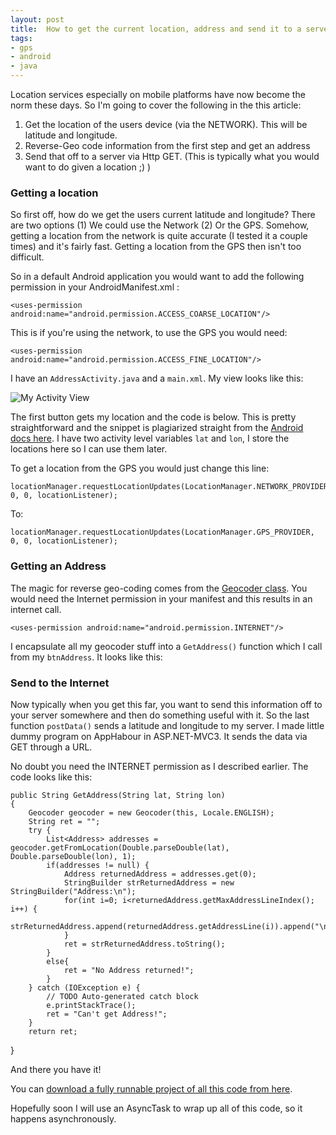 ```yaml
---
layout: post
title:  How to get the current location, address and send it to a server on android
tags:
- gps
- android
- java
---
```


Location services especially on mobile platforms have now become the norm these days. So I'm going to cover the following in the this article:

1. Get the location of the users device (via the NETWORK). This will be latitude and longitude.
2. Reverse-Geo code information from the first step and get an address
3. Send that off to a server via Http GET. (This is typically what you would want to do given a location ;) )


### Getting a location

So first off, how do we get the users current latitude and longitude? There are two options (1) We could use the Network (2) Or the GPS. Somehow, getting a location from the network is quite accurate (I tested it a couple times) and it's fairly fast. Getting a location from the GPS then isn't too difficult.

So in a default Android application you would want to add the following permission in your AndroidManifest.xml :

    <uses-permission android:name="android.permission.ACCESS_COARSE_LOCATION"/>

This is if you're using the network, to use the GPS you would need:

    <uses-permission android:name="android.permission.ACCESS_FINE_LOCATION"/>

I have an `AddressActivity.java` and a `main.xml`. My view looks like this:

<img src="http://i.imgur.com/jk5Fczm.jpg?1" alt="My Activity View "/>

The first button gets my location and the code is below. This is pretty straightforward and the snippet is plagiarized straight from the [Android docs here][2]. I have two activity level variables `lat` and `lon`, I store the locations here so I can use them later.

<script src="https://gist.github.com/2864370.js"> </script>

To get a location from the GPS you would just change this line:

    locationManager.requestLocationUpdates(LocationManager.NETWORK_PROVIDER, 0, 0, locationListener);
   
To:

    locationManager.requestLocationUpdates(LocationManager.GPS_PROVIDER, 0, 0, locationListener);

### Getting an Address

The magic for reverse geo-coding comes from the [Geocoder class][3].  You would need the Internet permission in your manifest and this results in an internet call.

    <uses-permission android:name="android.permission.INTERNET"/>

I encapsulate all my geocoder stuff into a `GetAddress()` function which I call from my `btnAddress`. It looks like this:

<script src="https://gist.github.com/2864432.js"> </script>

### Send to the Internet

Now typically when you get this far, you want to send this information off to your server somewhere and then do something useful with it. So the last function `postData()` sends a latitude and longitude to my server. I made little dummy program on AppHabour in ASP.NET-MVC3. It sends the data via GET through a URL.

No doubt you need the INTERNET permission as I described earlier. The code looks like this:

	public String GetAddress(String lat, String lon)
	{
		Geocoder geocoder = new Geocoder(this, Locale.ENGLISH);
		String ret = "";
		try {
			List<Address> addresses = geocoder.getFromLocation(Double.parseDouble(lat), Double.parseDouble(lon), 1);
			if(addresses != null) {
				Address returnedAddress = addresses.get(0);
				StringBuilder strReturnedAddress = new StringBuilder("Address:\n");
				for(int i=0; i<returnedAddress.getMaxAddressLineIndex(); i++) {
					strReturnedAddress.append(returnedAddress.getAddressLine(i)).append("\n");
				}
				ret = strReturnedAddress.toString();
			}
			else{
				ret = "No Address returned!";
			}
		} catch (IOException e) {
			// TODO Auto-generated catch block
			e.printStackTrace();
			ret = "Can't get Address!";
		}
		return ret;
}

And there you have it!

You can [download a fully runnable project of all this code from here][4].

Hopefully soon I will use an AsyncTask to wrap up all of this code, so it happens asynchronously.

  [1]: /Media/Default/BlogPost/blog/eclipse_mainxml_Design.JPG
  [2]: http://developer.android.com/guide/topics/location/obtaining-user-location.html
  [3]: http://developer.android.com/reference/android/location/Geocoder.html
  [4]: https://www.dropbox.com/s/5qp1rbo44sw1si9/AndroidAddressApp.zip?dl=0

